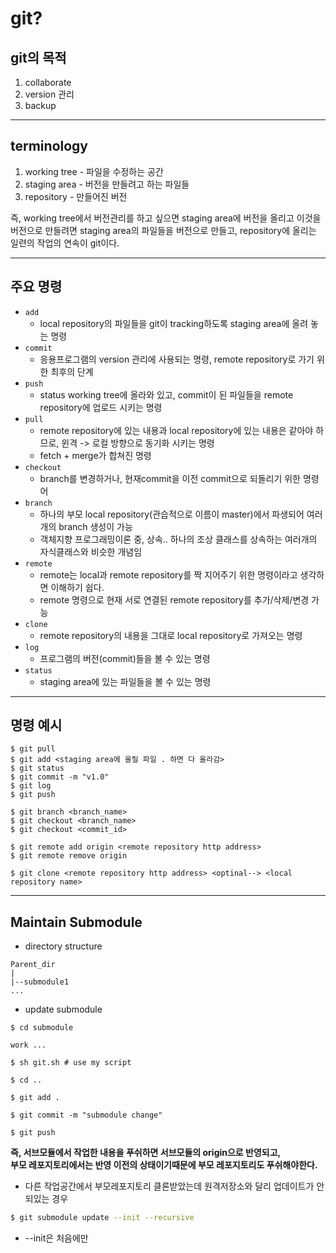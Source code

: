 # git?

## git의 목적
  1. collaborate
  2. version 관리
  3. backup
<hr/>

## terminology
  
  1. working tree - 파일을 수정하는 공간
  2. staging area - 버전을 만들려고 하는 파일들
  3. repository - 만들어진 버전
  
  즉, 
  working tree에서 버전관리를 하고 싶으면 staging area에 버전을 올리고 
  이것을 버전으로 만들려면 staging area의 파일들을 버전으로 만들고, 
  repository에 올리는 일련의 작업의 연속이 git이다.
<hr/>

## 주요 명령

* `add`
  + local repository의 파일들을 git이 tracking하도록 staging area에 올려 놓는 명령
* `commit`
  + 응용프로그램의 version 관리에 사용되는 명령, remote repository로 가기 위한 최후의 단계
* `push`
  + status working tree에 올라와 있고, commit이 된 파일들을 remote repository에 업로드 시키는 명령
* `pull`
  + remote repository에 있는 내용과 local repository에 있는 내용은 같아야 하므로, 윈격 -> 로컬 방향으로 동기화 시키는 명령
  + fetch + merge가 합쳐진 명령
* `checkout`
  + branch를 변경하거나, 현재commit을 이전 commit으로 되돌리기 위한 명령어
* `branch`
  + 하나의 부모 local repository(관습적으로 이름이 master)에서 파생되어 여러개의 branch 생성이 가능
  + 객체지향 프로그래밍이론 중, 상속.. 하나의 조상 클래스를 상속하는 여러개의 자식클래스와 비슷한 개념임
* `remote`
  + remote는 local과 remote repository를 짝 지어주기 위한 명령이라고 생각하면 이해하기 쉽다.
  + remote 명령으로 현재 서로 연결된 remote repository를 추가/삭제/변경 가능
* `clone`
  + remote repository의 내용을 그대로 local repository로 가져오는 명령
* `log`
  + 프로그램의 버전(commit)들을 볼 수 있는 명령
* `status`
  + staging area에 있는 파일들을 볼 수 있는 명령
<hr/>

## 명령 예시
```shell
$ git pull
$ git add <staging area에 올릴 파일 . 하면 다 올라감>
$ git status
$ git commit -m "v1.0"
$ git log
$ git push

$ git branch <branch_name>
$ git checkout <branch_name>
$ git checkout <commit_id>

$ git remote add origin <remote repository http address>
$ git remote remove origin

$ git clone <remote repository http address> <optinal--> <local repository name>
```
<hr/>

## Maintain Submodule

+ directory structure
```
Parent_dir
|
|--submodule1
...
```
+ update submodule
```
$ cd submodule

work ...

$ sh git.sh # use my script

$ cd ..

$ git add .

$ git commit -m "submodule change"

$ git push
```
**즉, 서브모듈에서 작업한 내용을 푸쉬하면 서브모듈의 origin으로 반영되고,**   
**부모 레포지토리에서는 반영 이전의 상태이기때문에 부모 레포지토리도 푸쉬해야한다.**

+ 다른 작업공간에서 부모레포지토리 클론받았는데 원격저장소와 달리 업데이트가 안되있는 경우
```bash
$ git submodule update --init --recursive
```
+ --init은 처음에만
